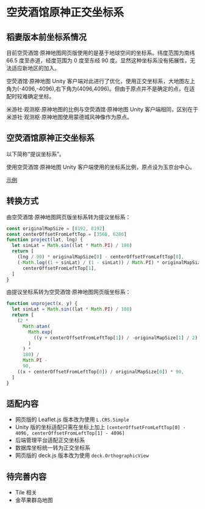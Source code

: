 # 空荧酒馆原神正交坐标系

## 稻妻版本前坐标系情况

目前空荧酒馆·原神地图网页版使用的是基于地球空间的坐标系。纬度范围为南纬 66.5 度至赤道，经度范围为 0 度至东经 90 度。显然这种坐标系没有拓展性，无法适应新地区的加入。

空荧酒馆·原神地图 Unity 客户端对此进行了优化，使用正交坐标系，大地图左上角为(-4096,-4096),右下角为(4096,4096)。但由于原点并不是确定的点，在适配时较难确定坐标。

米游社·观测枢·原神地图的比例与空荧酒馆·原神地图 Unity 客户端相同，区别在于米游社·观测枢·原神地图使用蒙德城风神像作为原点。

## 空荧酒馆原神正交坐标系

以下简称“提议坐标系”。

使用空荧酒馆·原神地图 Unity 客户端使用的坐标系比例，原点设为玉京台中心。

[示例](http://ysmap.projectxero.top/?url=yuanshen.site/default.json&size=4096)

## 转换方式

由空荧酒馆·原神地图网页版坐标系转为提议坐标系：

```javascript
const originalMapSize = [8192, 8192]
const centerOffsetFromLeftTop = [3568, 6286]
function project(lat, lng) {
  let sinLat = Math.sin((lat * Math.PI) / 180)
  return [
    (lng / 90) * originalMapSize[0] - centerOffsetFromLeftTop[0],
    (-Math.log((1 + sinLat) / (1 - sinLat)) / Math.PI) * originalMapSize[1] -
      centerOffsetFromLeftTop[1],
  ]
}
```

由提议坐标系转为空荧酒馆·原神地图网页版坐标系：

```javascript
function unproject(x, y) {
  let sinLat = Math.sin((lat * Math.PI) / 180)
  return [
    (2 *
      Math.atan(
        Math.exp(
          ((y + centerOffsetFromLeftTop[1]) / -originalMapSize[1] / 2) * Math.PI
        )
      ) *
      180) /
      Math.PI -
      90,
    ((x + centerOffsetFromLeftTop[0]) / originalMapSize[0]) * 90,
  ]
}
```

## 适配内容

- 网页版的 Leaflet.js 版本改为使用 `L.CRS.Simple`
- Unity 版的坐标适配只需在坐标上加上 `[centerOffsetFromLeftTop[0] - 4096, centerOffsetFromLeftTop[1] - 4096]`
- 后端管理平台适配正交坐标系
- 数据库坐标统一转为正交坐标系
- 网页版的 deck.js 版本改为使用 `deck.OrthographicView`

## 待完善内容

- Tile 相关
- 金苹果群岛地图
